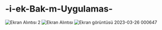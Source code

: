 # -i-ek-Bak-m-Uygulamas-
![Ekran Alıntısı 2](https://user-images.githubusercontent.com/127991154/227748328-e5c309c3-1a93-4545-a288-969288043566.PNG)
![Ekran Alıntısı](https://user-images.githubusercontent.com/127991154/227748337-c064ae76-0d9b-4ffe-b162-1ccf3a0c052f.PNG)
![Ekran görüntüsü 2023-03-26 000647](https://user-images.githubusercontent.com/127991154/236690561-f9a87b85-1670-4d48-adc2-9da927442330.png)
